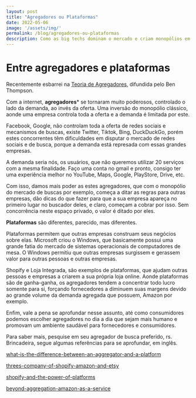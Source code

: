 ```yaml
---
layout: post
title: "Agregadores ou Plataformas"
date: 2022-05-06
image: '/assets/img/'
permalink: /blog/agregadores-ou-plataformas
description: Como as big techs dominam o mercado e criam monopólios em uma rede descentralizada
---
```


# Entre agregadores e plataformas

Recentemente esbarrei na [Teoria de Agregadores](https://stratechery.com/aggregation-theory/), difundida pelo Ben Thompson.

Com a internet, **agregadores*** se tornaram muito poderosos, controlado o lado da demanda, ao invés da oferta. Uma inversão do monopólio clássico, aonde uma empresa controla toda a oferta e a demanda é limitada por este.

Facebook, Google, não controlam toda a oferta de redes sociais e mecanismos de buscas, existe Twitter, Tiktok, Bing, DuckDuckGo, porém estes concorrentes têm dificuldades em disputar o mercado de redes sociais e de busca, porque a demanda está represada com essas grandes empresas.

A demanda seria nós, os usuários, que não queremos utilizar 20 serviços com a mesma finalidade. Faço uma conta no gmail e pronto, consigo ter uma experiência melhor no YouTube, Maps, Google, PlayStore, Drive, etc.

Com isso, damos mais poder as estes agregadores, que com o monopólio do mercado de buscas por exemplo, começa a ditar as regras para outras empresas, dão dicas do que fazer para que a sua empresa apareça no primeiro lugar no buscador deles, e claro, começam a cobrar por isso. Sem concorrência neste espaço privado, o valor é ditado por eles.

**Plataformas** são diferentes, parecido, mas diferentes.

Plataformas permitem que outras empresas construam seus negócios sobre elas. Microsoft criou o Windows, que basicamente possui uma grande fatia do mercado de sistemas operacionais de computadores de mesa. O Windows permitiu que outras empresas surgissem e gerassem valor para outras pessoas e outras empresas.

Shopify e Loja Integrada, são exemplos de plataformas, que ajudam outras pessoas e empresas a criarem a sua própria loja online. Aonde plataformas são de ganha-ganha, os agregadores tendem a concentrar todo lucro somente para si, forçando fornecedores a diminuem suas margens devido ao grande volume da demanda agregada que possuem, Amazon por exemplo.

Enfim, vale a pena se aprofundar nesse assunto, até como consumidores podemos escolher agregadores no dia a dia que sejam mais humano e promovam um ambiente saudável para fornecedores e consumidores.

Para saber mais, pesquise em seu agregador de busca preferido, rs. Brincadeira, segue algumas referências para se aprofundar, em inglês.

[what-is-the-difference-between-an-aggregator-and-a-platform](https://medium.com/adventures-in-consumer-technology/what-is-the-difference-between-an-aggregator-and-a-platform-8889e437ba8)

[threes-company-of-shopify-amazon-and-etsy](https://medium.com/adventures-in-consumer-technology/threes-company-of-shopify-amazon-and-etsy-4f0388c47c91)

[shopify-and-the-power-of-platforms](https://stratechery.com/2019/shopify-and-the-power-of-platforms/)

[beyond-aggregation-amazon-as-a-service](https://stratechery.com/2022/beyond-aggregation-amazon-as-a-service/)
